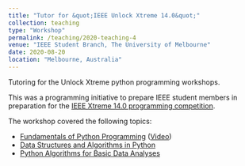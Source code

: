 ```yaml
---
title: "Tutor for &quot;IEEE Unlock Xtreme 14.0&quot;"
collection: teaching
type: "Workshop"
permalink: /teaching/2020-teaching-4
venue: "IEEE Student Branch, The University of Melbourne"
date: 2020-08-20
location: "Melbourne, Australia"
---
```


Tutoring for the Unlock Xtreme python programming workshops.

This was a programming initiative to prepare IEEE student members in preparation for the [IEEE Xtreme 14.0 programming competition](https://ieeextreme.org/).

The workshop covered the following topics:
* [Fundamentals of Python Programming](https://edu.ieee.org/au-unimelb/2020/08/17/unlock-xtreme-14-0-practice-coding-series/) ([Video](https://youtu.be/sZ3OtmO7sU8))
* [Data Structures and Algorithms in Python](https://edu.ieee.org/au-unimelb/2020/09/16/unlock-xtreme-14-0-practice-coding-series-session2/)
* [Python Algorithms for Basic Data Analyses](https://edu.ieee.org/au-unimelb/2020/09/30/unlock-xtreme-14-0-practice-coding-series-session3/)
